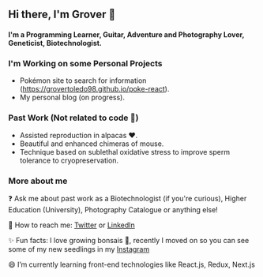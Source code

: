 ## Hi there, I'm Grover 👋

#### I'm a Programming Learner, Guitar, Adventure and Photography Lover, Geneticist, Biotechnologist.

### I'm Working on some Personal Projects

- Pokémon site to search for information (https://grovertoledo98.github.io/poke-react).
- My personal blog (on progress).

### Past Work (Not related to code 🤔)

- Assisted reproduction in alpacas ♥.
- Beautiful and enhanced chimeras of mouse.
- Technique based on sublethal oxidative stress to improve sperm tolerance to cryopreservation.

### More about me

❓ Ask me about past work as a Biotechnologist (if you're curious), Higher Education (University), Photography Catalogue or anything else!

💬 How to reach me: [Twitter](https://twitter.com/grover_toledo) or [LinkedIn](https://www.linkedin.com/in/grovertoledo/)

✨ Fun facts: I love growing bonsais 🌱, recently I moved on so you can see some of my new seedlings in my [Instagram](https://www.instagram.com/grover.toledo/)

😄 I’m currently learning front-end technologies like React.js, Redux, Next.js
